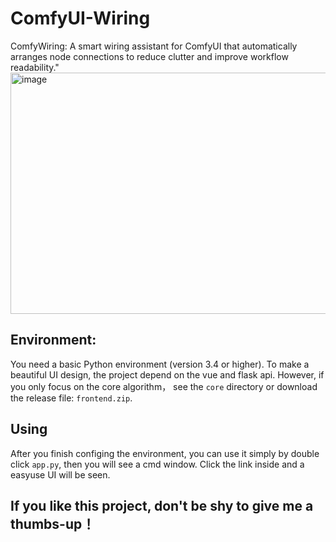 # ComfyUI-Wiring
ComfyWiring: A smart wiring assistant for ComfyUI that automatically arranges node connections to reduce clutter and improve workflow readability."
<img width="2564" height="386" alt="image" src="https://github.com/user-attachments/assets/35ab3784-b43e-480c-bef3-7cba0eee3a2b" />



## Environment:
You need a basic Python environment (version 3.4 or higher). To make a beautiful UI design, the project depend on the vue and flask api. However, if you only focus on the core algorithm， see the `core` directory or download the release file: `frontend.zip`. 

## Using
After you finish configing the environment, you can use it simply by double click `app.py`, then you will see a cmd window. Click the link inside and a easyuse UI will be seen.

## If you like this project, don't be shy to give me a thumbs-up！
